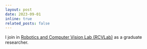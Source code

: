 ```yaml
---
layout: post
date: 2023-09-01
inline: true
related_posts: false
---
```


I join in <a href="https://rcvlab.eee.sustech.edu.cn/">Robotics and Computer Vision Lab (RCVLab)</a> as a graduate researcher.
